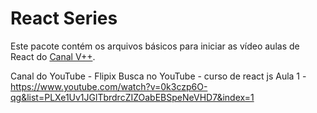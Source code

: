 # React Series
Este pacote contém os arquivos básicos para iniciar as vídeo aulas
de React do [Canal V++](https://youtube.com/user/VPlusPlus).

Canal do YouTube - Flipix
Busca no YouTube - curso de react js
Aula 1 - https://www.youtube.com/watch?v=0k3czp6O-qg&list=PLXe1Uv1JGlTbrdrcZIZOabEBSpeNeVHD7&index=1